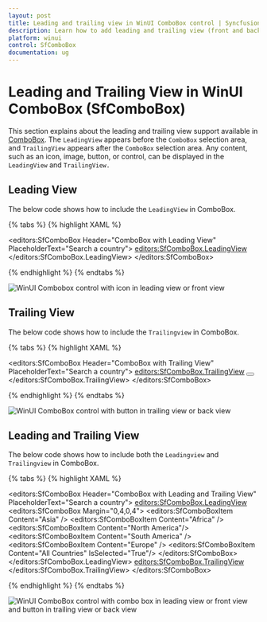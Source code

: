 ```yaml
---
layout: post
title: Leading and trailing view in WinUI ComboBox control | Syncfusion®
description: Learn how to add leading and trailing view (front and back view) in Syncfusion® WinUI ComboBox control and more.
platform: winui
control: SfComboBox
documentation: ug
---
```


# Leading and Trailing View in WinUI ComboBox (SfComboBox)

This section explains about the leading and trailing view support available in [ComboBox](https://help.syncfusion.com/cr/winui/Syncfusion.UI.Xaml.Editors.SfComboBox.html). The `LeadingView` appears before the `ComboBox` selection area, and `TrailingView` appears after the `ComboBox` selection area. Any content, such as an icon, image, button, or control, can be displayed in the `LeadingView` and `TrailingView.`

## Leading View 

The below code shows how to include the `LeadingView` in ComboBox.

{% tabs %}
{% highlight XAML %}

<editors:SfComboBox Header="ComboBox with Leading View"                
                    PlaceholderText="Search a country">
        <editors:SfComboBox.LeadingView>
                <Viewbox Height="16"
                         Width="16"
                         Margin="4,0,0,0">
                    <SymbolIcon Symbol="Find" />
                </Viewbox>
        </editors:SfComboBox.LeadingView>
</editors:SfComboBox>

{% endhighlight %}
{% endtabs %}

![WinUI Combobox control with icon in leading view or front view](Leading_and_Trailing_view_images/Leading-View-in-ComboBox.png)

## Trailing View 

The below code shows how to include the `Trailingview` in ComboBox.

{% tabs %}
{% highlight XAML %}

<editors:SfComboBox Header="ComboBox with Trailing View"
                    PlaceholderText="Search a country">
        <editors:SfComboBox.TrailingView>
                <Button BorderThickness="0"
                        Height="25">
                    <Viewbox Height="16"
                             Width="16">
                        <FontIcon Glyph="&#xEBE7;" />
                    </Viewbox>
                </Button>
        </editors:SfComboBox.TrailingView>
</editors:SfComboBox>

{% endhighlight %}
{% endtabs %}

![WinUI ComboBox control with button in trailing view or back view](Leading_and_Trailing_view_images/Trailing-View-in-ComboBox.png)

## Leading and Trailing View 

The below code shows how to include both the `Leadingview` and `Trailingview` in ComboBox.

{% tabs %}
{% highlight XAML %}

 <editors:SfComboBox Header="ComboBox with Leading and Trailing View"
                     PlaceholderText="Search a country">
        <editors:SfComboBox.LeadingView>
                <editors:SfComboBox Margin="0,4,0,4">
                        <editors:SfComboBoxItem Content="Asia" />
                        <editors:SfComboBoxItem Content="Africa" />
                        <editors:SfComboBoxItem Content="North America"/>
                        <editors:SfComboBoxItem Content="South America" />
                        <editors:SfComboBoxItem Content="Europe" />
                        <editors:SfComboBoxItem Content="All Countries"
                                                IsSelected="True"/>
                </editors:SfComboBox>
        </editors:SfComboBox.LeadingView>
        <editors:SfComboBox.TrailingView>
                <Viewbox Height="16"
                         Width="16"
                         Margin="0,0,8,0">
                    <SymbolIcon Symbol="Find" />
                </Viewbox>
        </editors:SfComboBox.TrailingView>
</editors:SfComboBox>
  
{% endhighlight %}
{% endtabs %}

![WinUI ComboBox control with combo box in leading view or front view and button in trailing view or back view](Leading_and_Trailing_view_images/Leading-and-Trailing-View-in-ComboBox.png)